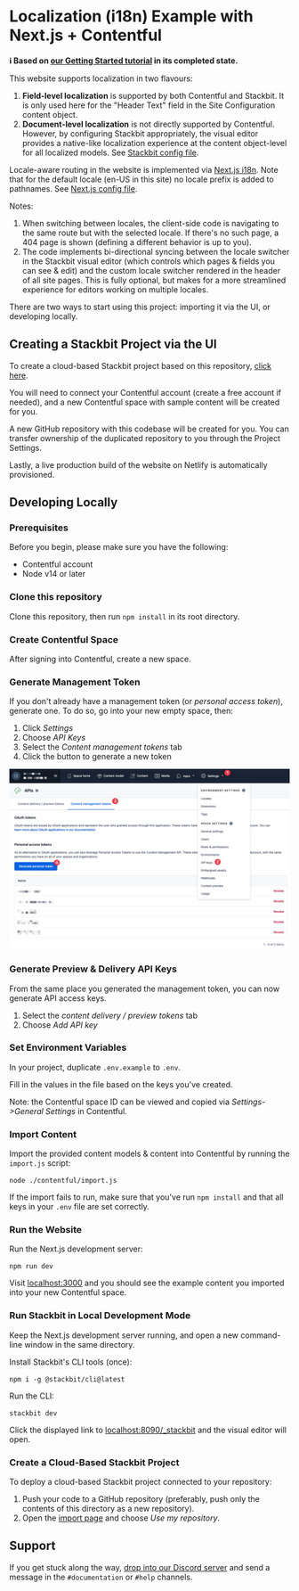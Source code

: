 # Localization (i18n) Example with Next.js + Contentful

**ℹ️ Based on [our Getting Started tutorial](https://docs.stackbit.com/getting-started) in its completed state.**

This website supports localization in two flavours:

1. **Field-level localization** is supported by both Contentful and Stackbit. It is only used here for the "Header Text" field in the Site Configuration content object.
2. **Document-level localization** is not directly supported by Contentful. However, by configuring Stackbit appropriately, the visual editor provides a native-like localization experience at the content object-level for all localized models. See [Stackbit config file](./stackbit.config.ts).

Locale-aware routing in the website is implemented via [Next.js i18n](https://nextjs.org/docs/advanced-features/i18n-routing). Note that for the default locale (en-US in this site) no locale prefix is added to pathnames. See [Next.js config file](./next.config.js).

Notes:

1. When switching between locales, the client-side code is navigating to the same route but with the selected locale. If there's no such page, a 404 page is shown (defining a different behavior is up to you).
1. The code implements bi-directional syncing between the locale switcher in the Stackbit visual editor (which controls which pages & fields you can see & edit) and the custom locale switcher rendered in the header of all site pages. This is fully optional, but makes for a more streamlined experience for editors working on multiple locales.


There are two ways to start using this project: importing it via the UI, or developing locally.

## Creating a Stackbit Project via the UI

To create a cloud-based Stackbit project based on this repository, [click here](https://create.netlify.com/import?mode=duplicate&repository=https%3A%2F%2Fgithub.com%2Fstackbit-themes%2Fstackbit-examples&rootdir=i18n-nextjs-contentful&validate=auto).

You will need to connect your Contentful account (create a free account if needed), and a new Contentful space with sample content will be created for you. 

A new GitHub repository with this codebase will be created for you. You can transfer ownership of the duplicated repository to you through the Project Settings.

Lastly, a live production build of the website on Netlify is automatically provisioned.

## Developing Locally 

### Prerequisites

Before you begin, please make sure you have the following:

- Contentful account
- Node v14 or later

### Clone this repository

Clone this repository, then run `npm install` in its root directory.

### Create Contentful Space

After signing into Contentful, create a new space. 

### Generate Management Token

If you don't already have a management token (or _personal access token_), generate one. To do so, go into your new empty space, then:

1. Click _Settings_
1. Choose _API Keys_
1. Select the _Content management tokens_ tab
1. Click the button to generate a new token

![Generate content management token](./docs/generate-mgmt-token.png)

### Generate Preview & Delivery API Keys

From the same place you generated the management token, you can now generate API access keys.

1. Select the *content delivery / preview tokens* tab
1. Choose *Add API key*

### Set Environment Variables

In your project, duplicate `.env.example` to `.env`. 

Fill in the values in the file based on the keys you've created. 

Note: the Contentful space ID can be viewed and copied via *Settings->General Settings* in Contentful.

### Import Content

Import the provided content models & content into Contentful by running the `import.js` script:

    node ./contentful/import.js

If the import fails to run, make sure that you've run `npm install` and that all keys in your `.env` file are set correctly.

### Run the Website

Run the Next.js development server:

    npm run dev

Visit [localhost:3000](http://localhost:3000) and you should see the example content you imported into your new Contentful space.

### Run Stackbit in Local Development Mode

Keep the Next.js development server running, and open a new command-line window in the same directory.

Install Stackbit's CLI tools (once):
    
    npm i -g @stackbit/cli@latest

Run the CLI:

    stackbit dev

Click the displayed link to [localhost:8090/_stackbit](http://localhost:8090/_stackbit) and the visual editor will open.

### Create a Cloud-Based Stackbit Project

To deploy a cloud-based Stackbit project connected to your repository:

1. Push your code to a GitHub repository (preferably, push only the contents of this directory as a new repository).
1. Open the [import page](https://app.stackbit.com/import) and choose *Use my repository*.

## Support

If you get stuck along the way, [drop into our Discord server](https://discord.gg/HUNhjVkznH) and send a message in the `#documentation` or `#help` channels.
